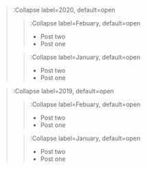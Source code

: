 > :Collapse label=2020, default=open
>
> > :Collapse label=Febuary, default=open
> > - Post two
> > - Post one
>
> > :Collapse label=January, default=open
> > - Post two
> > - Post one

> :Collapse label=2019, default=open
>
> > :Collapse label=Febuary, default=open
> > - Post two
> > - Post one
>
> > :Collapse label=January, default=open
> > - Post two
> > - Post one